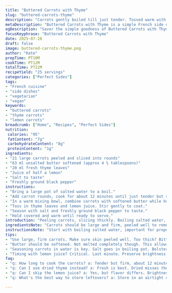 ```yaml
---
title: "Buttered Carrots with Thyme"
slug: "buttered-carrots-thyme"
description: "Carrots gently boiled till just tender. Tossed warm with butter and fresh thyme. Salt and pepper to season. A simple side with a hint of herb aroma. Slightly al dente texture maintained for bite. Butter amount reduced by 30%. Ciboulette replaced with thyme leaves for earthiness. Added a squeeze of lemon juice for brightness. Cook time adjusted by a few minutes to suit the twist. Classic French vegetable side dish, no gluten, no nuts, vegan adaptable by swapping butter."
metaDescription: "Buttered Carrots with Thyme is a simple French side dish featuring tender carrots, fresh thyme, a hint of lemon, and reduced butter for a lighter touch."
ogDescription: "Savor the simple goodness of Buttered Carrots with Thyme. Tender, vibrant carrots tossed in buttery richness, fresh herbs, and lemon for brightness."
focusKeyphrase: "Buttered Carrots with Thyme"
date: 2025-07-28
draft: false
image: buttered-carrots-thyme.png
author: "Kate"
prepTime: PT10M
cookTime: PT12M
totalTime: PT22M
recipeYield: "25 servings"
categories: ["Perfect Sides"]
tags:
- "French cuisine"
- "side dishes"
- "vegetarian"
- "vegan"
keywords:
- "buttered carrots"
- "thyme carrots"
- "lemon carrots"
breadcrumb: ["Home", "Recipes", "Perfect Sides"]
nutrition: 
 calories: "95"
 fatContent: "7g"
 carbohydrateContent: "8g"
 proteinContent: "1g"
ingredients:
- "21 large carrots peeled and sliced into rounds"
- "63 ml unsalted butter softened (approx 4 ½ tablespoons)"
- "20 ml fresh thyme leaves"
- "Juice of half a lemon"
- "Salt to taste"
- "Freshly ground black pepper"
instructions:
- "Bring a large pot of salted water to a boil."
- "Add carrot rounds, cook for about 12 minutes until just tender but still firm to bite. Drain immediately."
- "In a warm mixing bowl, combine carrots with softened butter while hot."
- "Toss in thyme leaves and lemon juice. Stir gently to coat."
- "Season with salt and freshly ground black pepper to taste."
- "Hold covered and warm until ready to serve."
introduction: "Peeling carrots, slicing thickly. Boiling salted water, dropping them in. Not mushy; tender, snappy. Butter melting over hot rounds, glistening. Thyme leaves scattered, faint herbal notes rising. Lemon juice squeezed last minute, sharp and fresh. Salt, black pepper—simple seasoning, nothing fancy. Keeps warm, waits on the side, quiet companion to main dishes. No dairy swaps here but possible. No nuts, no gluten, no eggs. Just carrot and butter with twist. Good for crowd, eases prep. Easy side, seasonal, colorful. Hints of green thyme against bright orange. Maybe a casual dinner, maybe more formal. Clean flavors. Not sweet but alive. Texture matters. Comfort but no heaviness. French roots but simple hands. Not sliced too thin, not too soft. Keeps its shape; butter coats evenly. Subtle twist suited for everyday meals or small feasts."
ingredientsNote: "Carrots should be large and firm, peeled well to remove any bitter peel layers. Slicing uniformly helps even cooking. Butter softened but not melted aids in coating without pooling at bottoms. Thyme fresh leaves preferred over dried to bring gentle herbal brightness without dominance. Lemon juice is optional but adds lift. Salt and pepper key, seasoning early with salt in boiling water and finishing on the mixed dish to balance. Butter quantity reduced 30% to avoid heaviness but still enough to gloss carrots. Thyme replaces original chives for earthier, deeper aroma, a subtle twist. No substitutions for lemon recommended—it cuts richness."
instructionsNote: "Start with boiling salted water, important for properly seasoned root veg. Carrots dropped in shimmer crunch slowly yielding to tender texture. Cook time: about 12 minutes; slightly less for crunchier, slightly more for softer depending on carrot size. Drain quickly to stop cooking. While hot, toss with softened butter—heat makes butter melt gently coating each round. Fresh thyme leaves added last to avoid overcooking and flavor loss. Lemon juice stirred through after heat to preserve brightness. Season with salt and black pepper at final step; salt in water impacts flavor but finishing salt allows control. Serve warm on platter or covered bowl to keep temperature. Store briefly if needed; rewarm gently. Avoid overheating butter on reheat to maintain texture. Simple; no fancy equipment."
tips:
- "Use large, firm carrots. Make sure skin peeled well. Too thick? Bitter flavor can seep out. Uniform slices help cooking evenly. Not too thin, not too thick. A balance, really. Boil salted water first. Essential for flavor. Carrots sink in simply. Time is crucial, about 12 minutes. Keep an eye. Less cook time? Crunchy. More? Softer."
- "Butter should be softened. Not melted completely though. This allows easier mixing and coating. Warm bowls help butter coat, but control heat. No pooling. Fresh thyme is a must. Dried leaves lose that bright flavor present. Always prefer fresh. Squeeze lemon juice last. Keeps that zesty taste intact."
- "Seasoning carrots in water is key. Salt goes in boiling pot. Bolsters flavor. Finish with salt and pepper later. Balanced seasoning necessary. Butterfly and serve warm. No fancy plating required. Store briefly if needed. Keep warm covered. For reheating? Gentle heat. Avoid overheating the butter."
- "Timing with lemon juice? Critical. Last minute. Preserve brightness. Can't substitute. This enhances taste, not richness. Pay attention to detail. Each step matters. Carrots shouldn't mush. Texture should remain. Simple steps, but methodical. Final plate should be visual; orange and green contrast. Evoke freshness."
faq:
- "q: How long to cook the carrots? a: Tender but firm, about 12 minutes. Check at 10 for crunch. Depends on thickness too. Not too mushy. Drain quickly."
- "q: Can I use dried thyme instead? a: Fresh is best. Dried misses the brightness. If necessary, use less dried. About a teaspoon. Adjust flavor."
- "q: Can I skip the lemon juice? a: Yes, but flavor differs. Brightness gone. Experiment with vinegar if needed. Sharp taste helps but not the same."
- "q: What's the best way to store leftovers? a: Store in an airtight container. Refrigerate. Easily rewarmed. Careful heating. Keeps texture if gentle. Good for a few days."

---
```

